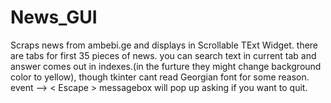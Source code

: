 # News_GUI

Scraps news from ambebi.ge and displays in Scrollable TExt Widget.
there are tabs for first 35 pieces of news.
you can search text in current tab and answer comes out in indexes.(in the furture they might change background color to yellow), though tkinter cant read Georgian font for some reason.
event --> < Escape > messagebox will pop up asking if you want to quit.


